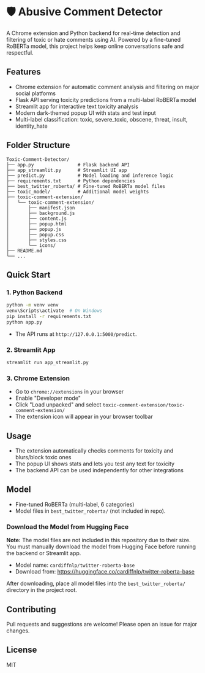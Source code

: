 # 🛡️ Abusive Comment Detector

A Chrome extension and Python backend for real-time detection and filtering of toxic or hate comments using AI. Powered by a fine-tuned RoBERTa model, this project helps keep online conversations safe and respectful.

## Features
- Chrome extension for automatic comment analysis and filtering on major social platforms
- Flask API serving toxicity predictions from a multi-label RoBERTa model
- Streamlit app for interactive text toxicity analysis
- Modern dark-themed popup UI with stats and test input
- Multi-label classification: toxic, severe_toxic, obscene, threat, insult, identity_hate

## Folder Structure
```
Toxic-Comment-Detector/
├── app.py                # Flask backend API
├── app_streamlit.py      # Streamlit UI app
├── predict.py            # Model loading and inference logic
├── requirements.txt      # Python dependencies
├── best_twitter_roberta/ # Fine-tuned RoBERTa model files
├── toxic_model/          # Additional model weights
├── toxic-comment-extension/
│   └── toxic-comment-extension/
│       ├── manifest.json
│       ├── background.js
│       ├── content.js
│       ├── popup.html
│       ├── popup.js
│       ├── popup.css
│       ├── styles.css
│       └── icons/
├── README.md
└── ...
```

## Quick Start
### 1. Python Backend
```bash
python -m venv venv
venv\Scripts\activate  # On Windows
pip install -r requirements.txt
python app.py
```
- The API runs at `http://127.0.0.1:5000/predict`.

### 2. Streamlit App
```bash
streamlit run app_streamlit.py
```

### 3. Chrome Extension
- Go to `chrome://extensions` in your browser
- Enable "Developer mode"
- Click "Load unpacked" and select `toxic-comment-extension/toxic-comment-extension/`
- The extension icon will appear in your browser toolbar

## Usage
- The extension automatically checks comments for toxicity and blurs/block toxic ones
- The popup UI shows stats and lets you test any text for toxicity
- The backend API can be used independently for other integrations

## Model
- Fine-tuned RoBERTa (multi-label, 6 categories)
- Model files in `best_twitter_roberta/` (not included in repo).

### Download the Model from Hugging Face

**Note:** The model files are not included in this repository due to their size. You must manually download the model from Hugging Face before running the backend or Streamlit app.

- Model name: `cardiffnlp/twitter-roberta-base`
- Download from: https://huggingface.co/cardiffnlp/twitter-roberta-base

After downloading, place all model files into the `best_twitter_roberta/` directory in the project root.

## Contributing
Pull requests and suggestions are welcome! Please open an issue for major changes.

## License
MIT

